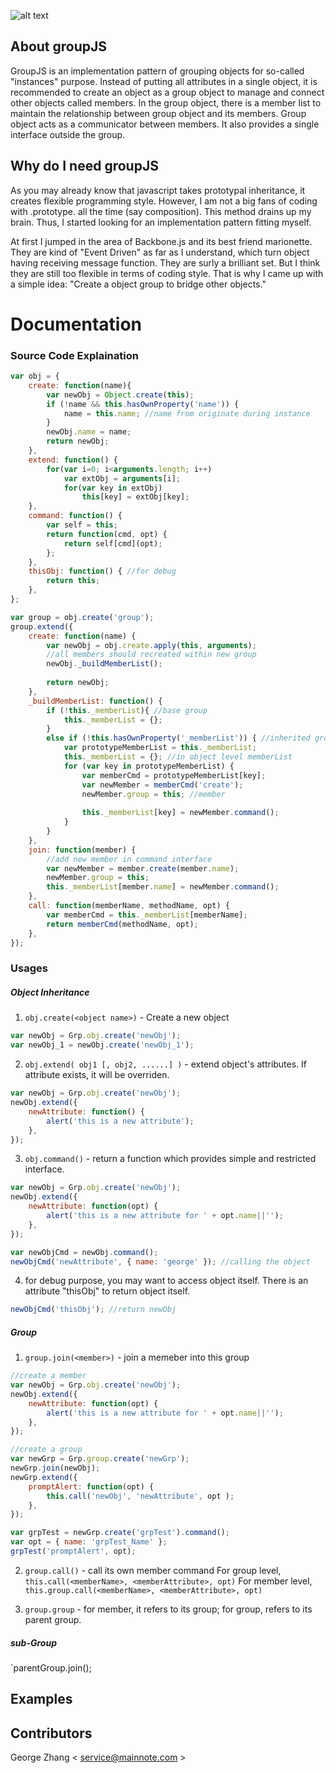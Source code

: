 [logo]: https://github.com/mainnote/groupJS/logo.png "groupJS logo"

![alt text][logo]

## About groupJS

GroupJS is an implementation pattern of grouping objects for so-called "instances" purpose. Instead of putting all attributes in a single object, it is recommended to create an object as a group object to manage and connect other objects called members. In the group object, there is a member list to maintain the relationship between group object and its members. Group object acts as a communicator between members. It also provides a single interface outside the group.

## Why do I need groupJS

As you may already know that javascript takes prototypal inheritance, it creates flexible programming style. However, I am not a big fans of coding with .prototype. all the time (say composition). This method drains up my brain. Thus, I started looking for an implementation pattern fitting myself. 

At first I jumped in the area of Backbone.js and its best friend marionette. They are kind of "Event Driven" as far as I understand, which turn object having receiving message function. They are surly a brilliant set. But I think they are still too flexible in terms of coding style. That is why I came up with a simple idea: "Create a object group to bridge other objects."

# Documentation

### Source Code Explaination

```javascript
var obj = {
    create: function(name){
        var newObj = Object.create(this);
        if (!name && this.hasOwnProperty('name')) {
            name = this.name; //name from originate during instance
        }
        newObj.name = name;
        return newObj;
    },
    extend: function() {
        for(var i=0; i<arguments.length; i++)
            var extObj = arguments[i];
            for(var key in extObj)
                this[key] = extObj[key];
    },
    command: function() {
        var self = this;
        return function(cmd, opt) {
            return self[cmd](opt);
        };
    },
    thisObj: function() { //for debug
        return this;
    },
};

var group = obj.create('group');
group.extend({
    create: function(name) {
        var newObj = obj.create.apply(this, arguments);
        //all members should recreated within new group
        newObj._buildMemberList();
        
        return newObj;
    },
    _buildMemberList: function() {
        if (!this._memberList){ //base group
            this._memberList = {};
        }
        else if (!this.hasOwnProperty('_memberList')) { //inherited group
            var prototypeMemberList = this._memberList;
            this._memberList = {}; //in object level memberList
            for (var key in prototypeMemberList) {
                var memberCmd = prototypeMemberList[key];
                var newMember = memberCmd('create');
                newMember.group = this; //member
                
                this._memberList[key] = newMember.command();
            }
        }
    },
    join: function(member) {
        //add new member in command interface
        var newMember = member.create(member.name);
        newMember.group = this;
        this._memberList[member.name] = newMember.command();
    },
    call: function(memberName, methodName, opt) {
        var memberCmd = this._memberList[memberName];
        return memberCmd(methodName, opt);
    },
});
```

### Usages
##### Object Inheritance

1. `obj.create(<object name>)` - Create a new object

```javascript
var newObj = Grp.obj.create('newObj');
var newObj_1 = newObj.create('newObj_1');
```

2. `obj.extend( obj1 [, obj2, ......] )` - extend object's attributes. If attribute exists, it will be overriden.

```javascript
var newObj = Grp.obj.create('newObj');
newObj.extend({
    newAttribute: function() {
        alert('this is a new attribute');
    },
});
```

3. `obj.command()` - return a function which provides simple and restricted interface.

```javascript
var newObj = Grp.obj.create('newObj');
newObj.extend({
    newAttribute: function(opt) {
        alert('this is a new attribute for ' + opt.name||'');
    },
});

var newObjCmd = newObj.command();
newObjCmd('newAttribute', { name: 'george' }); //calling the object
```

4. for debug purpose, you may want to access object itself. There is an attribute "thisObj" to return object itself.

```javascript
newObjCmd('thisObj'); //return newObj
```

##### Group

1. `group.join(<member>)` - join a memeber into this group
```javascript
//create a member
var newObj = Grp.obj.create('newObj');
newObj.extend({
    newAttribute: function(opt) {
        alert('this is a new attribute for ' + opt.name||'');
    },
});

//create a group
var newGrp = Grp.group.create('newGrp');
newGrp.join(newObj);
newGrp.extend({
    promptAlert: function(opt) {
        this.call('newObj', 'newAttribute', opt );
    },
});

var grpTest = newGrp.create('grpTest').command();
var opt = { name: 'grpTest_Name' };
grpTest('promptAlert', opt);
```
2. `group.call()`  - call its own member command
For group level, `this.call(<memberName>, <memberAttribute>, opt)`
For member level, `this.group.call(<memberName>, <memberAttribute>, opt)`

3. `group.group` - for member, it refers to its group; for group, refers to its parent group.

##### sub-Group
`parentGroup.join(<group>);

## Examples


## Contributors

George Zhang < service@mainnote.com >